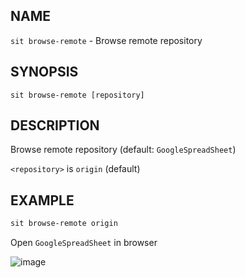 ## NAME

`sit browse-remote` - Browse remote repository

## SYNOPSIS

```
sit browse-remote [repository]
```

## DESCRIPTION

Browse remote repository (default: `GoogleSpreadSheet`)

`<repository>` is `origin` (default)

## EXAMPLE

```bash
sit browse-remote origin
```

Open `GoogleSpreadSheet` in browser

![image](https://user-images.githubusercontent.com/11146767/77716403-75c07400-7021-11ea-8394-6ac84f90bad9.png)
